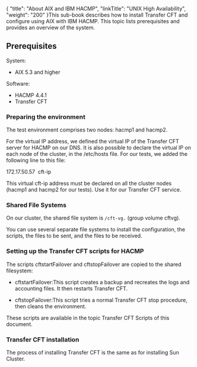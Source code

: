 {
    "title": "About  AIX and IBM HACMP",
    "linkTitle": "UNIX High Availability",
    "weight": "200"
}This sub-book describes how to install Transfer CFT and configure using
AIX with IBM HACMP. This
topic lists prerequisites and provides an overview of the
system.

## Prerequisites

System:

-   AIX 5.3 and higher

Software:

-   HACMP 4.4.1
-   Transfer CFT

### Preparing the environment

The test environment comprises two nodes: hacmp1 and hacmp2.

For the virtual IP address, we defined the virtual IP of the Transfer
CFT server for HACMP on our DNS. It is also possible to declare the virtual
IP on each node of the cluster, in the /etc/hosts
file. For our tests, we added the following line to this file:

172.17.50.57
 cft-ip

This virtual cft-ip address must be declared on all the cluster nodes
(hacmp1 and hacmp2 for our tests). Use it for our Transfer CFT service.

### Shared File Systems

On our cluster, the shared file system is `/cft-vg.` (group volume
cftvg).

You can use several separate file systems to install the configuration,
the scripts, the files to be sent, and the files to be received.

### Setting up the Transfer CFT scripts for HACMP

The scripts cftstartFailover and cftstopFailover are copied
to the shared filesystem:

-   cftstartFailover:This script creates a backup and recreates
    the logs and accounting files. It then restarts Transfer CFT.

<!-- -->

-   cftstopFailover:This script tries a normal Transfer CFT stop procedure,
    then cleans the environment.

These scripts are available in the topic Transfer
CFT Scripts of this document.

### Transfer CFT installation

The process of installing Transfer CFT is the same as for installing
Sun Cluster.
